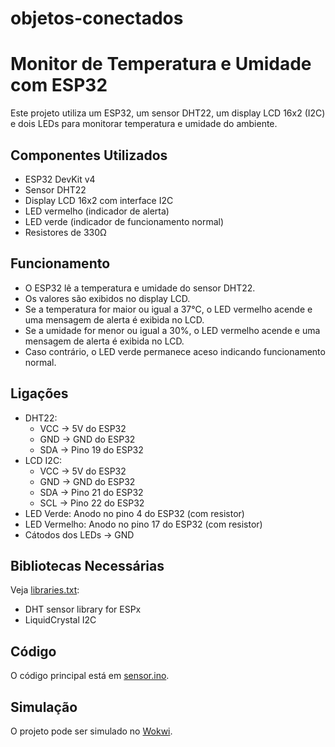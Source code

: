 # objetos-conectados

# Monitor de Temperatura e Umidade com ESP32

Este projeto utiliza um ESP32, um sensor DHT22, um display LCD 16x2 (I2C) e dois LEDs para monitorar temperatura e umidade do ambiente.

## Componentes Utilizados

- ESP32 DevKit v4
- Sensor DHT22
- Display LCD 16x2 com interface I2C
- LED vermelho (indicador de alerta)
- LED verde (indicador de funcionamento normal)
- Resistores de 330Ω

## Funcionamento

- O ESP32 lê a temperatura e umidade do sensor DHT22.
- Os valores são exibidos no display LCD.
- Se a temperatura for maior ou igual a 37°C, o LED vermelho acende e uma mensagem de alerta é exibida no LCD.
- Se a umidade for menor ou igual a 30%, o LED vermelho acende e uma mensagem de alerta é exibida no LCD.
- Caso contrário, o LED verde permanece aceso indicando funcionamento normal.

## Ligações

- DHT22:
  - VCC → 5V do ESP32
  - GND → GND do ESP32
  - SDA → Pino 19 do ESP32
- LCD I2C:
  - VCC → 5V do ESP32
  - GND → GND do ESP32
  - SDA → Pino 21 do ESP32
  - SCL → Pino 22 do ESP32
- LED Verde: Anodo no pino 4 do ESP32 (com resistor)
- LED Vermelho: Anodo no pino 17 do ESP32 (com resistor)
- Cátodos dos LEDs → GND

## Bibliotecas Necessárias

Veja [libraries.txt](libraries.txt):

- DHT sensor library for ESPx
- LiquidCrystal I2C

## Código

O código principal está em [sensor.ino](sensor.ino).

## Simulação

O projeto pode ser simulado no [Wokwi](https://wokwi.com/).